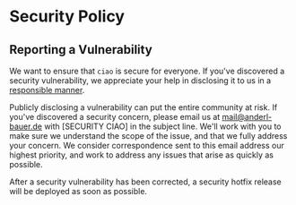# Security Policy
 
## Reporting a Vulnerability

We want to ensure that `ciao` is secure for everyone. If you've discovered a security vulnerability,
we appreciate your help in disclosing it to us in a [responsible manner][link-responsible-disclosure].

Publicly disclosing a vulnerability can put the entire community at risk. If you've discovered a security concern,
please email us at [mail@anderl-bauer.de](mailto:mail@anderl-bauer.de) with [SECURITY CIAO] in the subject line.
We'll work with you to make sure we understand the scope of the issue, and that we fully address your concern.
We consider correspondence sent to this email address our highest priority,
and work to address any issues that arise as quickly as possible.

After a security vulnerability has been corrected, a security hotfix release will be deployed as soon as possible.

[link-responsible-disclosure]: http://en.wikipedia.org/wiki/Responsible_disclosure
